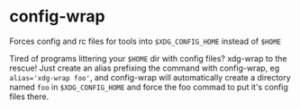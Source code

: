 # config-wrap
Forces config and rc files for tools into `$XDG_CONFIG_HOME` instead of `$HOME`

Tired of programs littering your `$HOME` dir with config files? xdg-wrap to the rescue! Just create an alias prefixing the command with config-wrap, eg `alias='xdg-wrap foo'`, and config-wrap will automatically create a directory named `foo` in `$XDG_CONFIG_HOME` and force the foo commad to put it's config files there.
